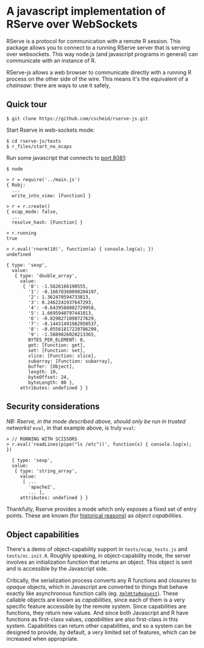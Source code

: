 # A javascript implementation of RServe over WebSockets

RServe is a protocol for communication with a remote R session. This
package allows you to connect to a running RServe server that is
serving over websockets. This way node.js (and javascript programs in
general) can communicate with an instance of R.

RServe-js allows a web browser to communicate directly with a running
R process on the other side of the wire. This means it's the
equivalent of a *chainsaw*: there are ways to use it safely, 


## Quick tour

    $ git clone https://github.com/cscheid/rserve-js.git

Start Rserve in web-sockets mode:

    $ cd rserve-js/tests
	$ r_files/start_no_ocaps
	
Run some javascript that connects to [port 8081](https://github.com/cscheid/rserve-js/blob/master/tests/r_files/no_oc.conf):

	$ node

    > r = require('../main.js')
    { Robj:
      ...
      write_into_view: [Function] }
    
	> r = r.create()
    { ocap_mode: false,
      ...
      resolve_hash: [Function] }
    
	> r.running
    true
    
	> r.eval('rnorm(10)', function(a) { console.log(a); })
    undefined
    
	{ type: 'sexp',
      value:
       { type: 'double_array',
         value:
          { '0': -1.5626166190555,
            '1': -0.16678360090204197,
            '2': 1.362470594733813,
            '3': 0.2462241937647293,
            '4': -0.6439588002729958,
            '5': 1.6695940797441013,
            '6': -0.8298271898727629,
            '7': -0.14431491982950537,
            '8': -0.05561817220786299,
            '9': -1.5889826020213365,
            BYTES_PER_ELEMENT: 8,
            get: [Function: get],
            set: [Function: set],
            slice: [Function: slice],
            subarray: [Function: subarray],
            buffer: [Object],
            length: 10,
            byteOffset: 24,
            byteLength: 80 },
         attributes: undefined } }


## Security considerations

*NB: Rserve, in the mode described above, should only be run in
trusted networks!*  `eval`, in that example above, is truly `eval`:

    > // RUNNING WITH SCISSORS
    > r.eval('readLines(pipe("ls /etc"))', function(x) { console.log(x); })
    
      { type: 'sexp',
      value:
       { type: 'string_array',
         value:
          [ ...
            'apache2',
    		... ],
         attributes: undefined } }		

Thankfully, Rserve provides a mode which only exposes a fixed set of
entry points. These are known (for
[historical reasons](http://en.wikipedia.org/wiki/Object-capability_model))
as *object capabilities*.


## Object capabilities

There's a demo of object-capability support in `tests/ocap_tests.js`
and `tests/oc.init.R`. Roughly speaking, in object-capability mode,
the server involves an initialization function that returns an object.
This object is sent and is accessible by the Javascript side. 

Critically, the serialization process converts any R functions and
closures to *opaque* objects, which in Javascript are converted to
things that behave exactly like asynchronous function calls
(eg. [`XmlHttpRequest`](http://www.w3.org/TR/XMLHttpRequest/)). These
callable objects are known as *capabilities*, since each of them is a
very specific feature accessible by the remote system. Since
capabilities are functions, they return new values. And since both
Javascript and R have functions as first-class values, *capabilities*
are also first-class in this system. Capabilities
can return other capabilities, and so a system can be designed to
provide, by default, a very limited set of features, which can be
increased when appropriate.

